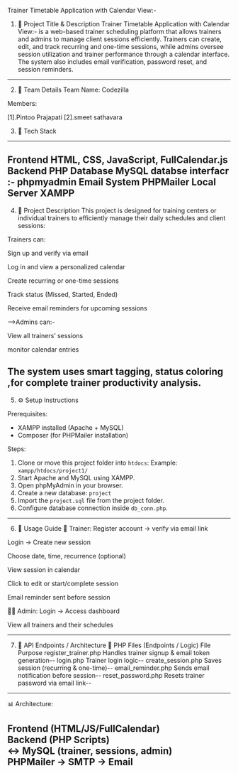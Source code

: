 



Trainer Timetable Application with Calendar View:-

1. 📌 Project Title & Description
Trainer Timetable Application with Calendar View:- is a web-based trainer scheduling platform that allows trainers and admins to manage client sessions efficiently. Trainers can create, edit, and track recurring and one-time sessions, while admins oversee session utilization and trainer performance through a calendar interface. The system also includes email verification, password reset, and session reminders.
----------------------------------------------------------------------------
2. 👥 Team Details
Team Name: Codezilla

Members:

[1].Pintoo Prajapati
[2].smeet sathavara 

3. 🧰 Tech Stack
---------------------------------------------------------------------------
Frontend	HTML, CSS, JavaScript, FullCalendar.js
Backend	        PHP
Database	     MySQL
databse interfacr :- phpmyadmin
Email System	PHPMailer
Local Server	XAMPP
----------------------------------------------------------------------------
4. 📝 Project Description
This project is designed for training centers or individual trainers to efficiently manage their daily schedules and client sessions:

Trainers can:

Sign up and verify via email

Log in and view a personalized calendar

Create recurring or one-time sessions

Track status (Missed, Started, Ended)

Receive email reminders for upcoming sessions


-->Admins can:-

View all trainers’ sessions

monitor calendar entries

The system uses smart tagging, status coloring ,for complete trainer productivity analysis.
-------------------------------------------------------------------------------
5. ⚙️ Setup Instructions



Prerequisites:
- XAMPP installed (Apache + MySQL)
- Composer (for PHPMailer installation)

Steps:
1. Clone or move this project folder into `htdocs`:
   Example: `xampp/htdocs/project1/`
2. Start Apache and MySQL using XAMPP.
3. Open phpMyAdmin in your browser.
4. Create a new database: `project`
5. Import the `project.sql` file from the project folder.
6. Configure database connection inside `db_conn.php`.






------------------------------------------------------------------------
6. 📖 Usage Guide
🧑 Trainer:
Register account → verify via email link

Login → Create new session

Choose date, time, recurrence (optional)

View session in calendar

Click to edit or start/complete session

Email reminder sent before session

👨‍💼 Admin:
Login → Access dashboard

View all trainers and their schedules


---------------------------------------------------------------
7. 🔁 API Endpoints / Architecture
🔑 PHP Files (Endpoints / Logic)
File	Purpose
register_trainer.php	Handles trainer signup & email token generation--
login.php	        Trainer login logic--
create_session.php	Saves session (recurring & one-time)--
email_reminder.php	Sends email notification before session--
reset_password.php	Resets trainer password via email link--
-----------------------------------------------------------------------
📊 Architecture:

Frontend (HTML/JS/FullCalendar)  
Backend (PHP Scripts)  
  ↔️ MySQL (trainer, sessions, admin)  
PHPMailer → SMTP → Email
----------------------------------------------------------------------
